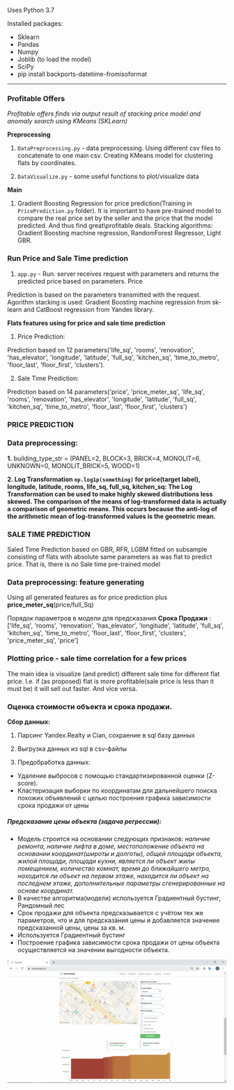 Uses Python 3.7

Installed packages:
* Sklearn
* Pandas 
* Numpy
* Joblib (to load the model)
* SciPy
* pip install backports-datetime-fromisoformat






- - - -
### Profitable Offers ###
_Profitable offers finds via output result of stacking price model and anomaly search using KMeans (SKLearn)_ 

__Preprocessing__

1. `DataPreprocessing.py` - data preprocessing. Using different csv files to concatenate to one main csv. 
Creating KMeans model for clustering flats by coordinates.

2. `DataVisualize.py` - some useful functions to plot/visualize data

__Main__

1. Gradient Boosting Regression for price prediction(Training in `PricePrediction.py` folder). It is important to have
pre-trained model to compare the real price set by the seller and the price that the model predicted.
And thus find great\profitable deals. 
Stacking algorithms: Gradient Boosting machine regression, RandomForest Regressor, Light GBR.

### Run Price and Sale Time prediction ###
1. `app.py` - Run.  server receives request with parameters and 
returns the predicted price based on parameters. Price

Prediction is based on the parameters transmitted with the request.
Agorithm stacking is used: Gradient Boosting machine regression from sk-learn and CatBoost regression from Yandex library.

__Flats features using for price and sale time prediction__

1. Price Prediction:

Prediction based on 12 parameters('life_sq', 'rooms', 'renovation', 'has_elevator', 'longitude', 'latitude',
 'full_sq', 'kitchen_sq', 'time_to_metro', 'floor_last', 'floor_first', 'clusters'). 

2. Sale Time Prediction:

Prediction based on 14 parameters('price', 'price_meter_sq', 'life_sq', 'rooms', 'renovation', 'has_elevator',
 'longitude', 'latitude', 'full_sq', 'kitchen_sq', 'time_to_metro', 'floor_last', 'floor_first', 'clusters')
  


### PRICE PREDICTION ###

### Data preprocessing: ###

__1.__ building_type_str = (PANEL=2, BLOCK=3, BRICK=4, MONOLIT=6,
                           UNKNOWN=0, MONOLIT_BRICK=5, WOOD=1)
                           
__2. Log Transformation `np.log1p(something)` for price(target label), longitude, latitude, rooms, life_sq, full_sq, kitchen_sq:
 The Log Transformation can be used to make highly skewed distributions less skewed.
 The comparison of the means of log-transformed data is actually a comparison of geometric means. 
 This occurs because the anti-log of the arithmetic mean of log-transformed values is the geometric mean.__


                      



### SALE TIME PREDICTION ###

Saled Time Prediction based on GBR, RFR, LGBM fitted on subsample consisting 
of flats with absolute same parameters as was flat to predict price. That is, there is no Sale time pre-trained model  

### Data preprocessing: feature generating ###
 
Using all generated features as for price prediction plus __price_meter_sq__(price/full_Sq)


Порядок параметров в модели для предсказания __Срока Продажи__ :
['life_sq', 'rooms', 'renovation', 'has_elevator', 'longitude', 'latitude', 'full_sq', 'kitchen_sq', 'time_to_metro', 'floor_last', 'floor_first', 'clusters', 'price_meter_sq', 'price']
              
 

### Plotting price  - sale time  correlation for a few prices ###

The main idea is visualize (and predict) different sale time for different flat price. I.e. if (as proposed) 
flat is more profitable(sale price is less than it must be) it will sell out faster. And vice versa. 

### Оценка стоимости объекта и срока продажи. ###

__Сбор данных:__ 
1. Парсинг Yandex.Realty и Cian, сохраение в sql базу данных

2. Выгрузка данных из sql в csv-файлы

3. Предобработка данных:
 - Удаление выбросов с помощью стандартизированной оценки (Z-score). 
 - Кластеризация выборки по координатам для дальнейшего поиска похожих объявлений с целью построения графика зависимости срока продажи от цены

##### Предсказание цены объекта (задача регрессии): #####
- Модель строится на основании следующих признаков:
_наличие ремонта, наличие лифта в доме, местоположение объекта на основании координат(широты и долготы), общей площади объекта,
 жилой площади, площади кухни, является ли объект жилы помещением, количество комнат, время до ближайшего метро, находится ли объект на первом этаже, находится ли объект на последнем этаже, дополнительные параметры сгенерированные на основе координат._
- В качестве алгоритма(модели) используется Градиентный бустинг, Рандомный лес
- Срок продажи для объекта предсказывается с учётом тех же параметров, что и для предсказания цены и добавляется значение предсказанной цены, цены за кв. м.
- Используется Градиентный бустинг
- Построение графика зависимости срока продажи от цены объекта осуществляется на значении выгодности объекта.


![Screenshot](https://github.com/eestien/RealtyAi/blob/master/screen_example.png)